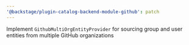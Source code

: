 ```yaml
---
'@backstage/plugin-catalog-backend-module-github': patch
---
```


Implement `GithubMultiOrgEntityProvider` for sourcing group and user entities from multiple GitHub organizations
